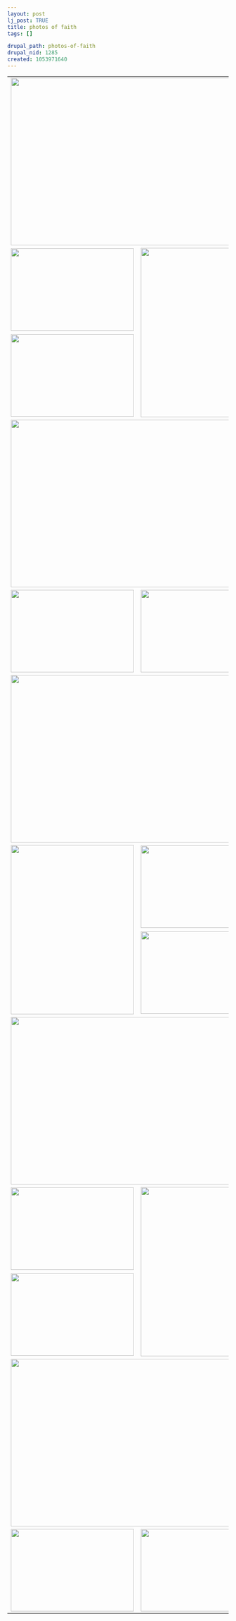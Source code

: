 ```yaml
--- 
layout: post
lj_post: TRUE
title: photos of faith
tags: []

drupal_path: photos-of-faith
drupal_nid: 1285
created: 1053971640
---
```

<lj-cut text="Random photographs taken at a recent church service. The grounds surrounding the building were gorgeous, too... thus, a new photo collection."><table border="0" cellspacing="0" cellpadding="5">
	<tr>
		<td colspan="2"><img src="/files/lj-photos/living_water/IMG_1389.JPG" alt="" width="570" height="380" border="0"></td>
	</tr>
	<tr>
		<td><img src="/files/lj-photos/living_water/IMG_1294.JPG" alt="" width="280" height="187" border="0"></td>
		<td rowspan="2"><img src="/files/lj-photos/living_water/IMG_1279.JPG" alt="" width="280" height="384" border="0"></td>
	</tr>
	<tr>
		<td><img src="/files/lj-photos/living_water/IMG_1415.JPG" alt="" width="280" height="187" border="0"></td>
	</tr>
	<tr>
		<td colspan="2"><img src="/files/lj-photos/living_water/IMG_1368.JPG" alt="" width="570" height="380" border="0"></td>
	</tr>
	<tr>
		<td><img src="/files/lj-photos/living_water/IMG_1332.JPG" alt="" width="280" height="187" border="0"></td>
		<td><img src="/files/lj-photos/living_water/IMG_1296.JPG" alt="" width="280" height="187" border="0"></td>
	</tr>
	<tr>
		<td colspan="2"><img src="/files/lj-photos/living_water/IMG_1291.JPG" alt="" width="570" height="380" border="0"></td>
	</tr>
	<tr>
		<td rowspan="2"><img src="/files/lj-photos/living_water/IMG_1342.JPG" alt="" width="280" height="384" border="0"></td>
		<td><img src="/files/lj-photos/living_water/IMG_1367.JPG" alt="" width="280" height="187" border="0"></td>
	</tr>
	<tr>
		<td><img src="/files/lj-photos/living_water/IMG_1364.JPG" alt="" width="280" height="187" border="0"></td>
	</tr>
	<tr>
		<td colspan="2"><img src="/files/lj-photos/living_water/IMG_1425.JPG" alt="" width="570" height="380" border="0"></td>
	</tr>
	<tr>
		<td><img src="/files/lj-photos/living_water/IMG_1295.JPG" alt="" width="280" height="187" border="0"></td>
		<td rowspan="2"><img src="/files/lj-photos/living_water/IMG_1373.JPG" alt="" width="280" height="384" border="0"></td>
	</tr>
	<tr>
		<td><img src="/files/lj-photos/living_water/IMG_1411.JPG" alt="" width="280" height="187" border="0"></td>
	</tr>
	<tr>
		<td colspan="2"><img src="/files/lj-photos/living_water/IMG_1433.JPG" alt="" width="570" height="380" border="0"></td>
	</tr>
	<tr>
		<td><img src="/files/lj-photos/living_water/IMG_1418.JPG" alt="" width="280" height="187" border="0"></td>
		<td><img src="/files/lj-photos/living_water/IMG_1315.JPG" alt="" width="280" height="187" border="0"></td>
	</tr>
</table>
